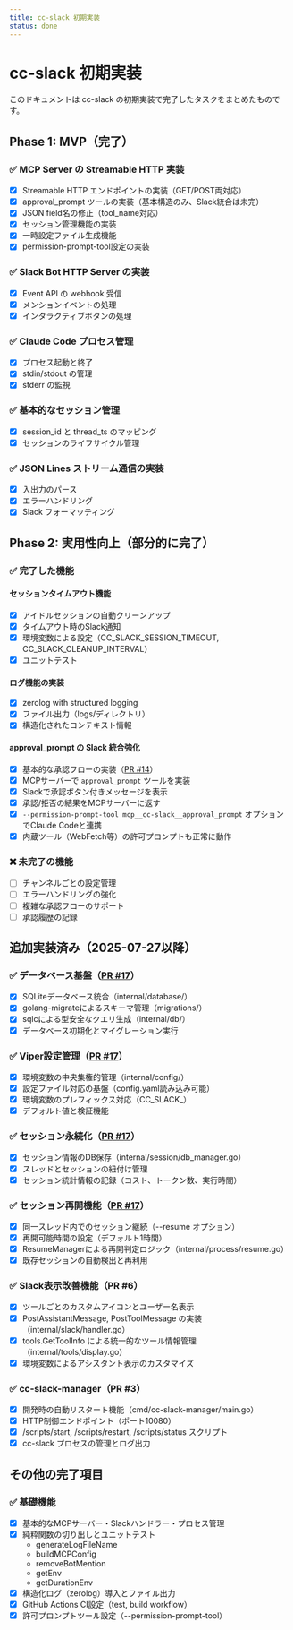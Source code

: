 ```yaml
---
title: cc-slack 初期実装
status: done
---
```


# cc-slack 初期実装

このドキュメントは cc-slack の初期実装で完了したタスクをまとめたものです。

## Phase 1: MVP（完了）

### ✅ MCP Server の Streamable HTTP 実装
- [x] Streamable HTTP エンドポイントの実装（GET/POST両対応）
- [x] approval_prompt ツールの実装（基本構造のみ、Slack統合は未完）
- [x] JSON field名の修正（tool_name対応）
- [x] セッション管理機能の実装
- [x] 一時設定ファイル生成機能
- [x] permission-prompt-tool設定の実装

### ✅ Slack Bot HTTP Server の実装
- [x] Event API の webhook 受信
- [x] メンションイベントの処理
- [x] インタラクティブボタンの処理

### ✅ Claude Code プロセス管理
- [x] プロセス起動と終了
- [x] stdin/stdout の管理
- [x] stderr の監視

### ✅ 基本的なセッション管理
- [x] session_id と thread_ts のマッピング
- [x] セッションのライフサイクル管理

### ✅ JSON Lines ストリーム通信の実装
- [x] 入出力のパース
- [x] エラーハンドリング
- [x] Slack フォーマッティング

## Phase 2: 実用性向上（部分的に完了）

### ✅ 完了した機能

#### セッションタイムアウト機能
- [x] アイドルセッションの自動クリーンアップ
- [x] タイムアウト時のSlack通知
- [x] 環境変数による設定（CC_SLACK_SESSION_TIMEOUT, CC_SLACK_CLEANUP_INTERVAL）
- [x] ユニットテスト

#### ログ機能の実装
- [x] zerolog with structured logging
- [x] ファイル出力（logs/ディレクトリ）
- [x] 構造化されたコンテキスト情報

#### approval_prompt の Slack 統合強化
- [x] 基本的な承認フローの実装（[PR #14](https://github.com/yuya-takeyama/cc-slack/pull/14)）
- [x] MCPサーバーで `approval_prompt` ツールを実装
- [x] Slackで承認ボタン付きメッセージを表示
- [x] 承認/拒否の結果をMCPサーバーに返す
- [x] `--permission-prompt-tool mcp__cc-slack__approval_prompt` オプションでClaude Codeと連携
- [x] 内蔵ツール（WebFetch等）の許可プロンプトも正常に動作

### ❌ 未完了の機能
- [ ] チャンネルごとの設定管理
- [ ] エラーハンドリングの強化
- [ ] 複雑な承認フローのサポート
- [ ] 承認履歴の記録

## 追加実装済み（2025-07-27以降）

### ✅ データベース基盤（[PR #17](https://github.com/yuya-takeyama/cc-slack/pull/17)）
- [x] SQLiteデータベース統合（internal/database/）
- [x] golang-migrateによるスキーマ管理（migrations/）
- [x] sqlcによる型安全なクエリ生成（internal/db/）
- [x] データベース初期化とマイグレーション実行

### ✅ Viper設定管理（[PR #17](https://github.com/yuya-takeyama/cc-slack/pull/17)）
- [x] 環境変数の中央集権的管理（internal/config/）
- [x] 設定ファイル対応の基盤（config.yaml読み込み可能）
- [x] 環境変数のプレフィックス対応（CC_SLACK_）
- [x] デフォルト値と検証機能

### ✅ セッション永続化（[PR #17](https://github.com/yuya-takeyama/cc-slack/pull/17)）
- [x] セッション情報のDB保存（internal/session/db_manager.go）
- [x] スレッドとセッションの紐付け管理
- [x] セッション統計情報の記録（コスト、トークン数、実行時間）

### ✅ セッション再開機能（[PR #17](https://github.com/yuya-takeyama/cc-slack/pull/17)）
- [x] 同一スレッド内でのセッション継続（--resume オプション）
- [x] 再開可能時間の設定（デフォルト1時間）
- [x] ResumeManagerによる再開判定ロジック（internal/process/resume.go）
- [x] 既存セッションの自動検出と再利用

### ✅ Slack表示改善機能（PR #6）
- [x] ツールごとのカスタムアイコンとユーザー名表示
- [x] PostAssistantMessage, PostToolMessage の実装（internal/slack/handler.go）
- [x] tools.GetToolInfo による統一的なツール情報管理（internal/tools/display.go）
- [x] 環境変数によるアシスタント表示のカスタマイズ

### ✅ cc-slack-manager（PR #3）
- [x] 開発時の自動リスタート機能（cmd/cc-slack-manager/main.go）
- [x] HTTP制御エンドポイント（ポート10080）
- [x] /scripts/start, /scripts/restart, /scripts/status スクリプト
- [x] cc-slack プロセスの管理とログ出力

## その他の完了項目

### ✅ 基礎機能
- [x] 基本的なMCPサーバー・Slackハンドラー・プロセス管理
- [x] 純粋関数の切り出しとユニットテスト
  - generateLogFileName
  - buildMCPConfig
  - removeBotMention
  - getEnv
  - getDurationEnv
- [x] 構造化ログ（zerolog）導入とファイル出力
- [x] GitHub Actions CI設定（test, build workflow）
- [x] 許可プロンプトツール設定（--permission-prompt-tool）